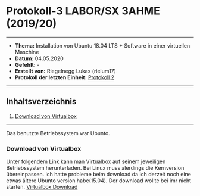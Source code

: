 # Protokoll-3 LABOR/SX 3AHME (2019/20)

---------------------------------------------------------------------------------------------

* **Thema:** Installation von Ubuntu 18.04 LTS + Software in einer virtuellen Maschine
* **Datum:** 04.05.2020
* **Gefehlt:** -
* **Erstellt von:** Riegelnegg Lukas (rielum17)
* **Protokoll der letzten Einheit:** [Protokoll 2](https://github.com/HTLMechatronics/m17-3ahme-la1-sx/blob/rielum17/Protokoll/protokoll-2_rielum17_2020-01-13.md)
----------------------------------------------------------------------------------------------

## Inhaltsverzeichnis  

1. [Download von Virtualbox](#download-von-virtualbox)

-------------------------------------------------------------------------------------

Das benutzte Betriebssystem war Ubunto.

### Download von Virtualbox

Unter folgendem Link kann man Virtualbox auf seinem jeweiligen Betriebssystem herunterladen. Bei Linux muss alerdings die Kernversion übereinpassen.
ich hatte probleme beim download da ich derzeit noch eine etwas ältere Ubunto version habe(15.04). Der download wollte bei imr nicht starten.
[Virtualbox Download](https://www.virtualbox.org/wiki/Downloads)
